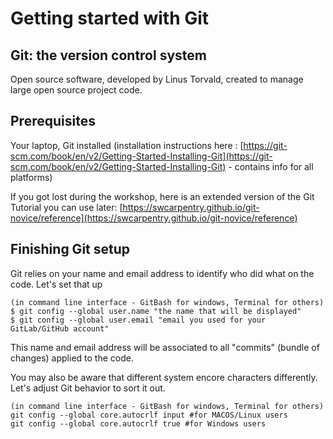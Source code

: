 # Getting started with Git

## Git: the version control system

Open source software, developed by Linus Torvald, created to manage large open source project code.

## Prerequisites

Your laptop, Git installed \(installation instructions here : [https://git-scm.com/book/en/v2/Getting-Started-Installing-Git](https://git-scm.com/book/en/v2/Getting-Started-Installing-Git) - contains info for all platforms\)

If you got lost during the workshop, here is an extended version of the Git Tutorial you can use later: [https://swcarpentry.github.io/git-novice/reference](https://swcarpentry.github.io/git-novice/reference) 

## Finishing Git setup

Git relies on your name and email address to identify who did what on the code. Let's set that up

```text
(in command line interface - GitBash for windows, Terminal for others)
$ git config --global user.name "the name that will be displayed"
$ git config --global user.email "email you used for your GitLab/GitHub account"

```

This name and email address will be associated to all "commits" \(bundle of changes\) applied to the code.

You may also be aware that different system encore characters differently. Let's adjust Git behavior to sort it out.

```text
(in command line interface - GitBash for windows, Terminal for others)
git config --global core.autocrlf input #for MACOS/Linux users
git config --global core.autocrlf true #for Windows users
```

 



